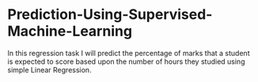 # Prediction-Using-Supervised-Machine-Learning
In this regression task I will predict the percentage of marks that a student is expected to score based upon the number of hours they studied using simple Linear Regression.
